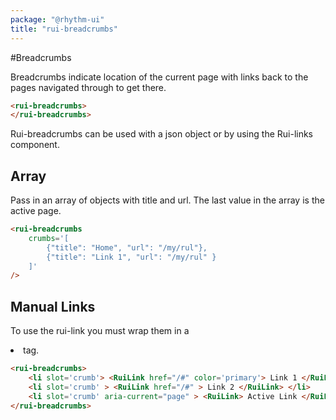 ```yaml
---
package: "@rhythm-ui"
title: "rui-breadcrumbs"
---
```

#Breadcrumbs

Breadcrumbs indicate location of the current page with links back to the pages navigated through to get there. 

```html
<rui-breadcrumbs>
</rui-breadcrumbs>

```

Rui-breadcrumbs can be used with a json object or by using the Rui-links component. 

## Array
Pass in an array of objects with title and url.
The last value in the array is the active page.

```html preview
<rui-breadcrumbs 
	crumbs='[
    	{"title": "Home", "url": "/my/rul"},
    	{"title": "Link 1", "url": "/my/rul" }
	]'
/> 
```

## Manual Links
To use the rui-link you must wrap them in a <li> tag.

```html preview
<rui-breadcrumbs> 
	<li slot='crumb'> <RuiLink href="/#" color='primary'> Link 1 </RuiLink> </li>
	<li slot='crumb' > <RuiLink href="/#" > Link 2 </RuiLink> </li>
	<li slot='crumb' aria-current="page" > <RuiLink> Active Link </RuiLink> </li>
</rui-breadcrumbs>

```
